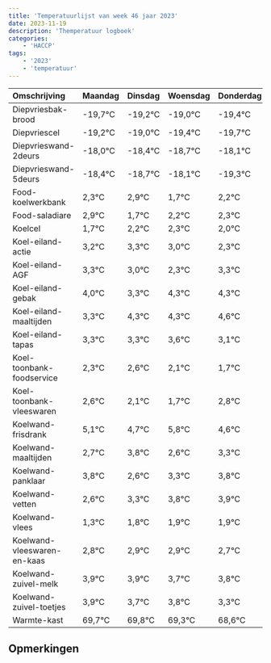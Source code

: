 ```yaml
---
title: 'Temperatuurlijst van week 46 jaar 2023'
date: 2023-11-19
description: 'Themperatuur logboek'
categories:
    - 'HACCP'
tags:
    - '2023'
    - 'temperatuur'
---
```

|Omschrijving|Maandag|Dinsdag|Woensdag|Donderdag|Vrijdag|Zaterdag|Zondag|
|:---|:---|:---|:---|:---|:---|:---|:---|
|Diepvriesbak-brood|-19,7°C|-19,2°C|-19,0°C|-19,4°C|-19,7°C|-19,1°C|-20,3°C|
|Diepvriescel|-19,2°C|-19,0°C|-19,4°C|-19,7°C|-19,1°C|-20,3°C|-19,8°C|
|Diepvrieswand-2deurs|-18,0°C|-18,4°C|-18,7°C|-18,1°C|-19,3°C|-18,8°C|-18,7°C|
|Diepvrieswand-5deurs|-18,4°C|-18,7°C|-18,1°C|-19,3°C|-18,8°C|-18,7°C|-19,0°C|
|Food-koelwerkbank|2,3°C|2,9°C|1,7°C|2,2°C|2,3°C|2,0°C|1,3°C|
|Food-saladiare|2,9°C|1,7°C|2,2°C|2,3°C|2,0°C|1,3°C|2,3°C|
|Koelcel|1,7°C|2,2°C|2,3°C|2,0°C|1,3°C|2,3°C|2,3°C|
|Koel-eiland-actie|3,2°C|3,3°C|3,0°C|2,3°C|3,3°C|3,3°C|3,6°C|
|Koel-eiland-AGF|3,3°C|3,0°C|2,3°C|3,3°C|3,3°C|3,6°C|3,1°C|
|Koel-eiland-gebak|4,0°C|3,3°C|4,3°C|4,3°C|4,6°C|4,1°C|3,7°C|
|Koel-eiland-maaltijden|3,3°C|4,3°C|4,3°C|4,6°C|4,1°C|3,7°C|4,8°C|
|Koel-eiland-tapas|3,3°C|3,3°C|3,6°C|3,1°C|2,7°C|3,8°C|2,6°C|
|Koel-toonbank-foodservice|2,3°C|2,6°C|2,1°C|1,7°C|2,8°C|1,6°C|2,3°C|
|Koel-toonbank-vleeswaren|2,6°C|2,1°C|1,7°C|2,8°C|1,6°C|2,3°C|2,8°C|
|Koelwand-frisdrank|5,1°C|4,7°C|5,8°C|4,6°C|5,3°C|5,8°C|5,9°C|
|Koelwand-maaltijden|2,7°C|3,8°C|2,6°C|3,3°C|3,8°C|3,9°C|3,9°C|
|Koelwand-panklaar|3,8°C|2,6°C|3,3°C|3,8°C|3,9°C|3,9°C|3,7°C|
|Koelwand-vetten|2,6°C|3,3°C|3,8°C|3,9°C|3,9°C|3,7°C|3,8°C|
|Koelwand-vlees|1,3°C|1,8°C|1,9°C|1,9°C|1,7°C|1,8°C|1,3°C|
|Koelwand-vleeswaren-en-kaas|2,8°C|2,9°C|2,9°C|2,7°C|2,8°C|2,3°C|1,6°C|
|Koelwand-zuivel-melk|3,9°C|3,9°C|3,7°C|3,8°C|3,3°C|2,6°C|3,8°C|
|Koelwand-zuivel-toetjes|3,9°C|3,7°C|3,8°C|3,3°C|2,6°C|3,8°C|2,7°C|
|Warmte-kast|69,7°C|69,8°C|69,3°C|68,6°C|69,8°C|68,7°C|69,5°C|

## Opmerkingen


